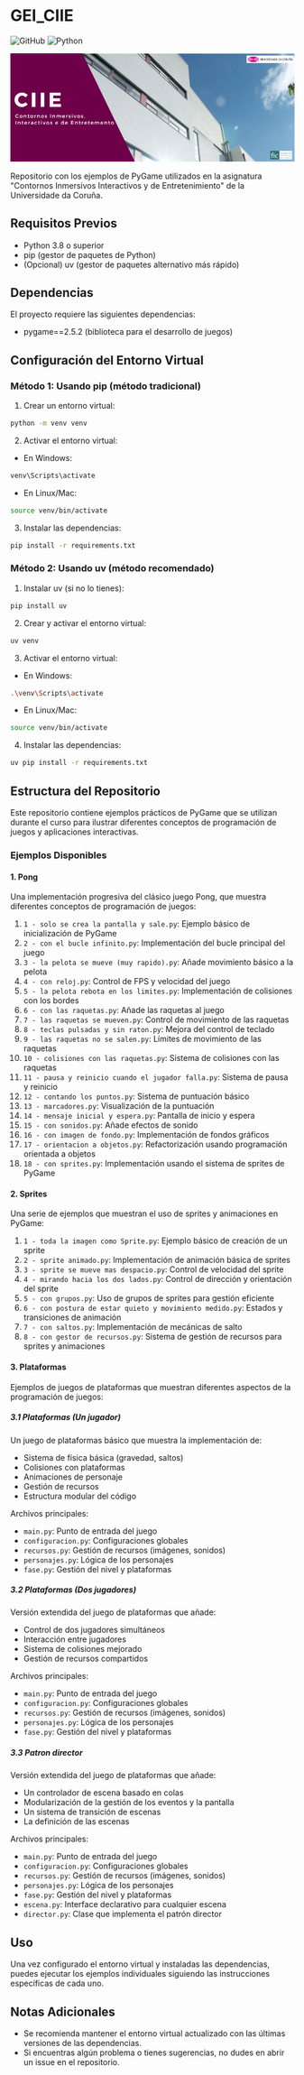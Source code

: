 # GEI_CIIE
![GitHub](https://img.shields.io/github/license/ennanco/GEI_CIIE?style=flat-square) ![Python](https://img.shields.io/badge/Python-3.8-blue?logo=Python)

![Banner](img/Banner_CIIE.png)

Repositorio con los ejemplos de PyGame utilizados en la asignatura "Contornos Inmersivos Interactivos y de Entretenimiento" de la Universidade da Coruña.

## Requisitos Previos

- Python 3.8 o superior
- pip (gestor de paquetes de Python)
- (Opcional) uv (gestor de paquetes alternativo más rápido)

## Dependencias

El proyecto requiere las siguientes dependencias:

- pygame==2.5.2 (biblioteca para el desarrollo de juegos)

## Configuración del Entorno Virtual

### Método 1: Usando pip (método tradicional)

1. Crear un entorno virtual:
```bash
python -m venv venv
```

2. Activar el entorno virtual:
- En Windows:
```bash
venv\Scripts\activate
```
- En Linux/Mac:
```bash
source venv/bin/activate
```

3. Instalar las dependencias:
```bash
pip install -r requirements.txt
```

### Método 2: Usando uv (método recomendado)

1. Instalar uv (si no lo tienes):
```bash
pip install uv
```

2. Crear y activar el entorno virtual:
```bash
uv venv
```

3. Activar el entorno virtual:
- En Windows:
```bash
.\venv\Scripts\activate
```
- En Linux/Mac:
```bash
source venv/bin/activate
```

4. Instalar las dependencias:
```bash
uv pip install -r requirements.txt
```

## Estructura del Repositorio

Este repositorio contiene ejemplos prácticos de PyGame que se utilizan durante el curso para ilustrar diferentes conceptos de programación de juegos y aplicaciones interactivas.

### Ejemplos Disponibles

#### 1. Pong
Una implementación progresiva del clásico juego Pong, que muestra diferentes conceptos de programación de juegos:

1. `1 - solo se crea la pantalla y sale.py`: Ejemplo básico de inicialización de PyGame
2. `2 - con el bucle infinito.py`: Implementación del bucle principal del juego
3. `3 - la pelota se mueve (muy rapido).py`: Añade movimiento básico a la pelota
4. `4 - con reloj.py`: Control de FPS y velocidad del juego
5. `5 - la pelota rebota en los limites.py`: Implementación de colisiones con los bordes
6. `6 - con las raquetas.py`: Añade las raquetas al juego
7. `7 - las raquetas se mueven.py`: Control de movimiento de las raquetas
8. `8 - teclas pulsadas y sin raton.py`: Mejora del control de teclado
9. `9 - las raquetas no se salen.py`: Límites de movimiento de las raquetas
10. `10 - colisiones con las raquetas.py`: Sistema de colisiones con las raquetas
11. `11 - pausa y reinicio cuando el jugador falla.py`: Sistema de pausa y reinicio
12. `12 - contando los puntos.py`: Sistema de puntuación básico
13. `13 - marcadores.py`: Visualización de la puntuación
14. `14 - mensaje inicial y espera.py`: Pantalla de inicio y espera
15. `15 - con sonidos.py`: Añade efectos de sonido
16. `16 - con imagen de fondo.py`: Implementación de fondos gráficos
17. `17 - orientacion a objetos.py`: Refactorización usando programación orientada a objetos
18. `18 - con sprites.py`: Implementación usando el sistema de sprites de PyGame

#### 2. Sprites
Una serie de ejemplos que muestran el uso de sprites y animaciones en PyGame:

1. `1 - toda la imagen como Sprite.py`: Ejemplo básico de creación de un sprite
2. `2 - sprite animado.py`: Implementación de animación básica de sprites
3. `3 - sprite se mueve mas despacio.py`: Control de velocidad del sprite
4. `4 - mirando hacia los dos lados.py`: Control de dirección y orientación del sprite
5. `5 - con grupos.py`: Uso de grupos de sprites para gestión eficiente
6. `6 - con postura de estar quieto y movimiento medido.py`: Estados y transiciones de animación
7. `7 - con saltos.py`: Implementación de mecánicas de salto
8. `8 - con gestor de recursos.py`: Sistema de gestión de recursos para sprites y animaciones

#### 3. Plataformas
Ejemplos de juegos de plataformas que muestran diferentes aspectos de la programación de juegos:

##### 3.1 Plataformas (Un jugador)
Un juego de plataformas básico que muestra la implementación de:
- Sistema de física básica (gravedad, saltos)
- Colisiones con plataformas
- Animaciones de personaje
- Gestión de recursos
- Estructura modular del código

Archivos principales:
- `main.py`: Punto de entrada del juego
- `configuracion.py`: Configuraciones globales
- `recursos.py`: Gestión de recursos (imágenes, sonidos)
- `personajes.py`: Lógica de los personajes
- `fase.py`: Gestión del nivel y plataformas

##### 3.2 Plataformas (Dos jugadores)
Versión extendida del juego de plataformas que añade:
- Control de dos jugadores simultáneos
- Interacción entre jugadores
- Sistema de colisiones mejorado
- Gestión de recursos compartidos

Archivos principales:
- `main.py`: Punto de entrada del juego
- `configuracion.py`: Configuraciones globales
- `recursos.py`: Gestión de recursos (imágenes, sonidos)
- `personajes.py`: Lógica de los personajes
- `fase.py`: Gestión del nivel y plataformas

##### 3.3 Patron director
Versión extendida del juego de plataformas que añade:
- Un controlador de escena basado en colas
- Modularización de la gestión de los eventos y la pantalla
- Un sistema de transición de escenas
- La definición de las escenas

Archivos principales:
- `main.py`: Punto de entrada del juego
- `configuracion.py`: Configuraciones globales
- `recursos.py`: Gestión de recursos (imágenes, sonidos)
- `personajes.py`: Lógica de los personajes
- `fase.py`: Gestión del nivel y plataformas
- `escena.py`: Interface declarativo para cualquier escena
- `director.py`: Clase que implementa el patrón director

## Uso

Una vez configurado el entorno virtual y instaladas las dependencias, puedes ejecutar los ejemplos individuales siguiendo las instrucciones específicas de cada uno.

## Notas Adicionales

- Se recomienda mantener el entorno virtual actualizado con las últimas versiones de las dependencias.
- Si encuentras algún problema o tienes sugerencias, no dudes en abrir un issue en el repositorio.

